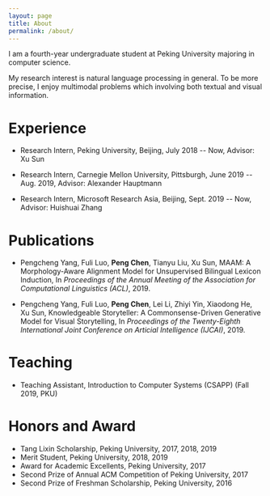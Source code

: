 ```yaml
---
layout: page
title: About
permalink: /about/
---
```


I am a fourth-year undergraduate student at Peking University majoring in computer science.

My research interest is natural language processing in general. To be more precise, I enjoy multimodal problems which involving both textual and visual information.

# Experience

- Research Intern,
Peking University, Beijing,
July 2018 -- Now,
Advisor: Xu Sun

- Research Intern,
Carnegie Mellon University, Pittsburgh,
June 2019 -- Aug. 2019,
Advisor: Alexander Hauptmann

- Research Intern,
Microsoft Research Asia, Beijing,
Sept. 2019 -- Now,
Advisor: Huishuai Zhang

# Publications
- Pengcheng Yang, Fuli Luo, **Peng Chen**, Tianyu Liu, Xu Sun,
MAAM: A Morphology-Aware Alignment Model for Unsupervised Bilingual Lexicon Induction,
In *Proceedings of the Annual Meeting of the Association for Computational Linguistics (ACL)*, 2019.

- Pengcheng Yang, Fuli Luo, **Peng Chen**, Lei Li, Zhiyi Yin, Xiaodong He, Xu Sun,
Knowledgeable Storyteller: A Commonsense-Driven Generative Model for Visual Storytelling,
In *Proceedings of the Twenty-Eighth International Joint Conference on Articial Intelligence (IJCAI)*, 2019.

# Teaching
- Teaching Assistant, Introduction to Computer Systems (CSAPP) (Fall 2019, PKU)

# Honors and Award
- Tang Lixin Scholarship, Peking University, 2017, 2018, 2019
- Merit Student, Peking University, 2018, 2019
- Award for Academic Excellents, Peking University, 2017
- Second Prize of Annual ACM Competition of Peking University, 2017
- Second Prize of Freshman Scholarship, Peking University, 2016
